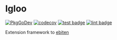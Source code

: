 # Igloo

[![PkgGoDev](https://pkg.go.dev/badge/github.com/miniscruff/igloo)](https://pkg.go.dev/github.com/miniscruff/igloo)
[![codecov](https://codecov.io/gh/miniscruff/igloo/branch/main/graph/badge.svg?token=1tn4p0EOAC)](https://codecov.io/gh/miniscruff/igloo/)
[![test badge](https://github.com/miniscruff/igloo/workflows/tests/badge.svg)](https://github.com/miniscruff/igloo/actions?query=workflow%3Atests)
[![lint badge](https://github.com/miniscruff/igloo/workflows/linting/badge.svg)](https://github.com/miniscruff/igloo/actions?query=workflow%3Alinting)

Extension framework to [ebiten](https://github.com/hajimehoshi/ebiten)

